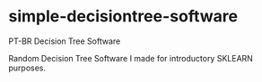 # simple-decisiontree-software
PT-BR Decision Tree Software

Random Decision Tree Software I made for introductory SKLEARN purposes.
